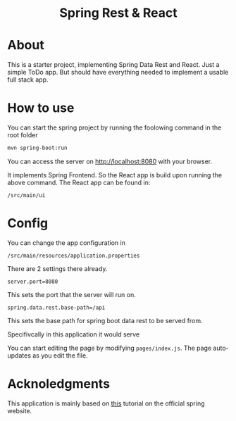 <h1 align="center">Spring Rest & React</h1>

# About

This is a starter project, implementing Spring Data Rest and React. Just a simple ToDo app. But should have everything needed to implement a usable full stack app. 

# How to use

You can start the spring project by running the foolowing command in the root folder

```bash
mvn spring-boot:run
```

You can access the server on [http://localhost:8080](http://localhost:8080) with your browser.

It implements Spring Frontend. So the React app is build upon running the above command. The React app can be found in:

```
/src/main/ui
```

# Config

You can change the app configuration in 
```
/src/main/resources/application.properties
```

There are 2 settings there already. 

```
server.port=8080
```

This sets the port that the server will run on.

```
spring.data.rest.base-path=/api
```
This sets the base path for spring boot data rest to be served from.

Specifivcally in this application it would serve 

You can start editing the page by modifying `pages/index.js`. The page auto-updates as you edit the file.

# Acknoledgments

This application is mainly based on [this](https://spring.io/guides/tutorials/react-and-spring-data-rest/) tutorial on the official spring website.

